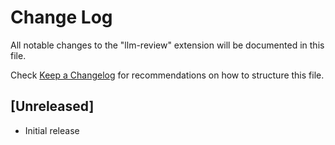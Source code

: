 # Change Log

All notable changes to the "llm-review" extension will be documented in this file.

Check [Keep a Changelog](http://keepachangelog.com/) for recommendations on how to structure this file.

## [Unreleased]

- Initial release
